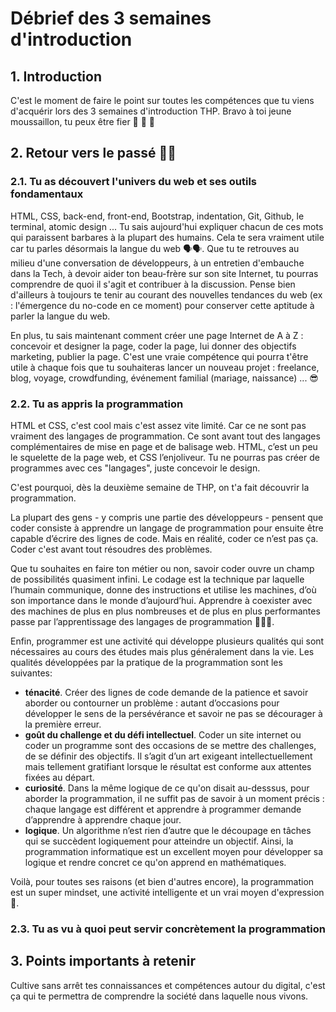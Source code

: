 # Débrief des 3 semaines d'introduction

## 1. Introduction
C'est le moment de faire le point sur toutes les compétences que tu viens d'acquérir lors des 3 semaines d'introduction THP. Bravo à toi jeune moussaillon, tu peux être fier 🙌 🙌 🙌 

## 2. Retour vers le passé 🎃🎃

### 2.1. Tu as découvert l'univers du web et ses outils fondamentaux

HTML, CSS, back-end, front-end, Bootstrap, indentation, Git, Github, le terminal, atomic design ... Tu sais aujourd'hui expliquer chacun de ces mots qui paraissent barbares à la plupart des humains. 
Cela te sera vraiment utile car tu parles désormais la langue du web 🗣🗣. Que tu te retrouves au milieu d'une conversation de développeurs, à un entretien d'embauche dans la Tech, à devoir aider ton beau-frère sur son site Internet, tu pourras comprendre de quoi il s'agit et contribuer à la discussion. Pense bien d'ailleurs à toujours te tenir au courant des nouvelles tendances du web (ex : l'émergence du no-code en ce moment) pour conserver cette aptitude à parler la langue du web. 

En plus, tu sais maintenant comment créer une page Internet de A à Z : concevoir et designer la page, coder la page, lui donner des objectifs marketing, publier la page. C'est une vraie compétence qui pourra t'être utile à chaque fois que tu souhaiteras lancer un nouveau projet : freelance, blog, voyage, crowdfunding, événement familial (mariage, naissance) ... 😎

### 2.2. Tu as appris la programmation

HTML et CSS, c'est cool mais c'est assez vite limité. Car ce ne sont pas vraiment des langages de programmation. Ce sont avant tout des langages complémentaires de mise en page et de balisage web. HTML, c’est un peu le squelette de la page web, et CSS l’enjoliveur. Tu ne pourras pas créer de programmes avec ces "langages", juste concevoir le design.

C'est pourquoi, dès la deuxième semaine de THP, on t'a fait découvrir la programmation.

La plupart des gens - y compris une partie des développeurs - pensent que coder consiste à apprendre un langage de programmation pour ensuite être capable d’écrire des lignes de code. Mais en réalité, coder ce n’est pas ça. Coder c'est avant tout résoudres des problèmes.

Que tu souhaites en faire ton métier ou non, savoir coder ouvre un champ de possibilités quasiment infini. Le codage est la technique par laquelle l’humain communique, donne des instructions et utilise les machines, d’où son importance dans le monde d’aujourd’hui. Apprendre à coexister avec des machines de plus en plus nombreuses et de plus en plus performantes passe par l’apprentissage des langages de programmation 📱📱📱.

Enfin, programmer est une activité qui développe plusieurs qualités qui sont nécessaires au cours des études mais plus généralement dans la vie.
Les qualités développées par la pratique de la programmation sont les suivantes:
- **ténacité**. Créer des lignes de code demande de la patience et savoir aborder ou contourner un problème : autant d’occasions pour développer le sens de la persévérance et savoir ne pas se décourager à la première erreur.
- **goût du challenge et du défi intellectuel**. Coder un site internet ou coder un programme sont des occasions de se mettre des challenges, de se définir des objectifs. Il s’agit d’un art exigeant intellectuellement mais tellement gratifiant lorsque le résultat est conforme aux attentes fixées au départ.
- **curiosité**. Dans la même logique de ce qu'on disait au-desssus, pour aborder la programmation, il ne suffit pas de savoir à un moment précis : chaque langage est différent et apprendre à programmer demande d’apprendre à apprendre chaque jour.
- **logique**. Un algorithme n’est rien d’autre que le découpage en tâches qui se succèdent logiquement pour atteindre un objectif. Ainsi, la programmation informatique est un excellent moyen pour développer sa logique et rendre concret ce qu'on apprend en mathématiques.

Voilà, pour toutes ses raisons (et bien d'autres encore), la programmation est un super mindset, une activité intelligente et un vrai moyen d'expression 🏹.

### 2.3. Tu as vu à quoi peut servir concrètement la programmation



## 3. Points importants à retenir
Cultive sans arrêt tes connaissances et compétences autour du digital, c'est ça qui te permettra de comprendre la société dans laquelle nous vivons.

